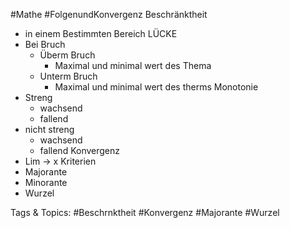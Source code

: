 #Mathe #FolgenundKonvergenz Beschränktheit
  - in einem Bestimmten Bereich
  LÜCKE
  - Bei Bruch 
    - Überm Bruch
      - Maximal und minimal wert des Thema
    - Unterm Bruch
      - Maximal und minimal wert des therms 
 Monotonie
  - Streng
    - wachsend
    - fallend
  - nicht streng
    - wachsend
    - fallend
 Konvergenz
  - Lim -> x
 Kriterien
  - Majorante
  - Minorante
  - Wurzel

   Tags & Topics:
   #Beschrnktheit
   #Konvergenz
   #Majorante
   #Wurzel